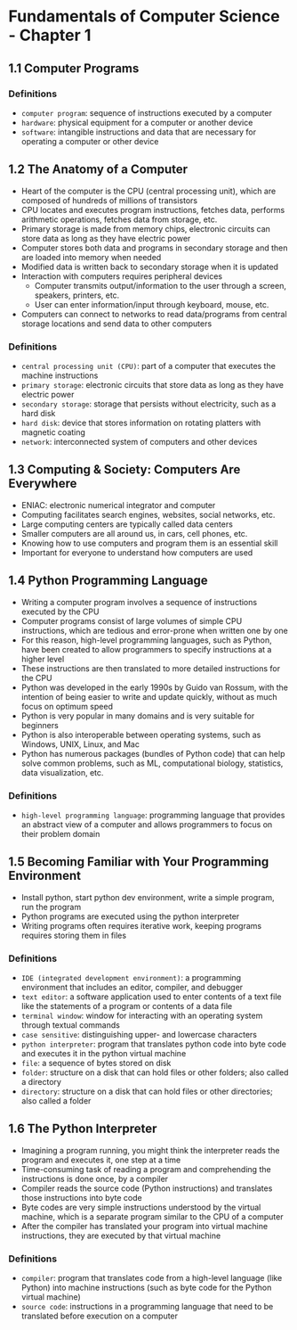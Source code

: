 # Fundamentals of Computer Science - Chapter 1

## 1.1 Computer Programs
### Definitions
- `computer program`: sequence of instructions executed by a computer
- `hardware`: physical equipment for a computer or another device
- `software`: intangible instructions and data that are necessary for operating a computer or other device

## 1.2 The Anatomy of a Computer
- Heart of the computer is the CPU (central processing unit), which are composed of hundreds of millions of transistors
- CPU locates and executes program instructions, fetches data, performs arithmetic operations, fetches data from storage, etc.
- Primary storage is made from memory chips, electronic circuits can store data as long as they have electric power
- Computer stores both data and programs in secondary storage and then are loaded into memory when needed
- Modified data is written back to secondary storage when it is updated
- Interaction with computers requires peripheral devices
  - Computer transmits output/information to the user through a screen, speakers, printers, etc.
  - User can enter information/input through keyboard, mouse, etc.
- Computers can connect to networks to read data/programs from central storage locations and send data to other computers
### Definitions
- `central processing unit (CPU)`: part of a computer that executes the machine instructions
- `primary storage`: electronic circuits that store data as long as they have electric power
- `secondary storage`: storage that persists without electricity, such as a hard disk
- `hard disk`: device that stores information on rotating platters with magnetic coating
- `network`: interconnected system of computers and other devices

## 1.3 Computing & Society: Computers Are Everywhere
- ENIAC: electronic numerical integrator and computer
- Computing facilitates search engines, websites, social networks, etc.
- Large computing centers are typically called data centers
- Smaller computers are all around us, in cars, cell phones, etc.
- Knowing how to use computers and program them is an essential skill
- Important for everyone to understand how computers are used

## 1.4 Python Programming Language
- Writing a computer program involves a sequence of instructions executed by the CPU
- Computer programs consist of large volumes of simple CPU instructions, which are tedious and error-prone when written one by one
- For this reason, high-level programming languages, such as Python, have been created to allow programmers to specify instructions at a higher level
- These instructions are then translated to more detailed instructions for the CPU
- Python was developed in the early 1990s by Guido van Rossum, with the intention of being easier to write and update quickly, without as much focus on optimum speed
- Python is very popular in many domains and is very suitable for beginners
- Python is also interoperable between operating systems, such as Windows, UNIX, Linux, and Mac
- Python has numerous packages (bundles of Python code) that can help solve common problems, such as ML, computational biology, statistics, data visualization, etc.
### Definitions
- `high-level programming language`: programming language that provides an abstract view of a computer and allows programmers to focus on their problem domain

## 1.5 Becoming Familiar with Your Programming Environment
- Install python, start python dev environment, write a simple program, run the program
- Python programs are executed using the python interpreter
- Writing programs often requires iterative work, keeping programs requires storing them in files
### Definitions
- `IDE (integrated development environment)`: a programming environment that includes an editor, compiler, and debugger
- `text editor`: a software application used to enter contents of a text file like the statements of a program or contents of a data file
- `terminal window`: window for interacting with an operating system through textual commands
- `case sensitive`: distinguishing upper- and lowercase characters
- `python interpreter`: program that translates python code into byte code and executes it in the python virtual machine
- `file`: a sequence of bytes stored on disk
- `folder`: structure on a disk that can hold files or other folders; also called a directory
- `directory`: structure on a disk that can hold files or other directories; also called a folder

## 1.6 The Python Interpreter
- Imagining a program running, you might think the interpreter reads the program and executes it, one step at a time
- Time-consuming task of reading a program and comprehending the instructions is done once, by a compiler
- Compiler reads the source code (Python instructions) and translates those instructions into byte code
- Byte codes are very simple instructions understood by the virtual machine, which is a separate program similar to the CPU of a computer
- After the compiler has translated your program into virtual machine instructions, they are executed by that virtual machine
### Definitions
- `compiler`: program that translates code from a high-level language (like Python) into machine instructions (such as byte code for the Python virtual machine)
- `source code`: instructions in a programming language that need to be translated before execution on a computer